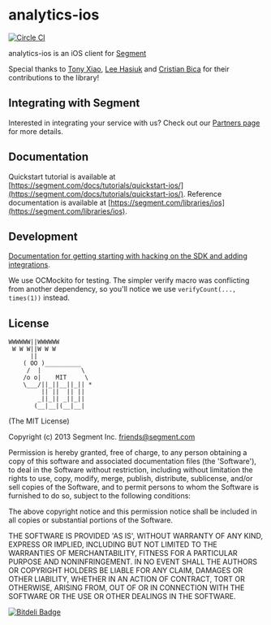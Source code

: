 # analytics-ios 

[![Circle CI](https://img.shields.io/circleci/project/BrightFlair/PHP.Gt.svg?style=flat-square)](https://circleci.com/gh/segmentio/analytics-ios)

analytics-ios is an iOS client for [Segment](https://segment.com)

Special thanks to [Tony Xiao](https://github.com/tonyxiao), [Lee Hasiuk](https://github.com/lhasiuk) and [Cristian Bica](https://github.com/cristianbica) for their contributions to the library!

## Integrating with Segment

Interested in integrating your service with us? Check out our [Partners page](https://segment.com/partners/) for more details.

## Documentation

Quickstart tutorial is available at [https://segment.com/docs/tutorials/quickstart-ios/](https://segment.com/docs/tutorials/quickstart-ios/).
Reference documentation is available at [https://segment.com/libraries/ios](https://segment.com/libraries/ios).

## Development

[Documentation for getting starting with hacking on the SDK and adding integrations](https://segmentio.hackpad.com/Engineering-Getting-started-with-the-iOS-SDK-1LQqD1q9SKQ).

We use OCMockito for testing. The simpler verify macro was conflicting from another dependency, so you'll notice we use `verifyCount(..., times(1))` instead.

## License

```
WWWWWW||WWWWWW
 W W W||W W W
      ||
    ( OO )__________
     /  |           \
    /o o|    MIT     \
    \___/||_||__||_|| *
         || ||  || ||
        _||_|| _||_||
       (__|__|(__|__|
```

(The MIT License)

Copyright (c) 2013 Segment Inc. <friends@segment.com>

Permission is hereby granted, free of charge, to any person obtaining a copy of this software and associated documentation files (the 'Software'), to deal in the Software without restriction, including without limitation the rights to use, copy, modify, merge, publish, distribute, sublicense, and/or sell copies of the Software, and to permit persons to whom the Software is furnished to do so, subject to the following conditions:

The above copyright notice and this permission notice shall be included in all copies or substantial portions of the Software.

THE SOFTWARE IS PROVIDED 'AS IS', WITHOUT WARRANTY OF ANY KIND, EXPRESS OR IMPLIED, INCLUDING BUT NOT LIMITED TO THE WARRANTIES OF MERCHANTABILITY, FITNESS FOR A PARTICULAR PURPOSE AND NONINFRINGEMENT. IN NO EVENT SHALL THE AUTHORS OR COPYRIGHT HOLDERS BE LIABLE FOR ANY CLAIM, DAMAGES OR OTHER LIABILITY, WHETHER IN AN ACTION OF CONTRACT, TORT OR OTHERWISE, ARISING FROM, OUT OF OR IN CONNECTION WITH THE SOFTWARE OR THE USE OR OTHER DEALINGS IN THE SOFTWARE.


[![Bitdeli Badge](https://d2weczhvl823v0.cloudfront.net/segmentio/analytics-ios/trend.png)](https://bitdeli.com/free "Bitdeli Badge")
